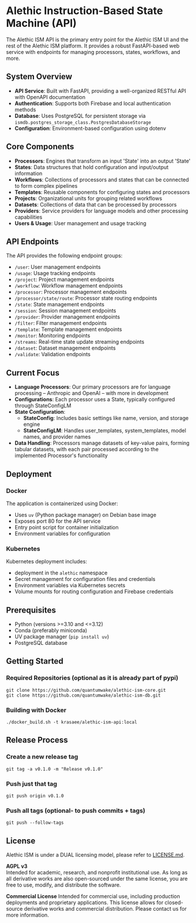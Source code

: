 # Alethic Instruction-Based State Machine (API)

The Alethic ISM API is the primary entry point for the Alethic ISM UI and the rest of the Alethic ISM platform. It provides a robust FastAPI-based web service with endpoints for managing processors, states, workflows, and more.

## System Overview

- **API Service**: Built with FastAPI, providing a well-organized RESTful API with OpenAPI documentation
- **Authentication**: Supports both Firebase and local authentication methods
- **Database**: Uses PostgreSQL for persistent storage via `ismdb.postgres_storage_class.PostgresDatabaseStorage`
- **Configuration**: Environment-based configuration using dotenv

## Core Components

- **Processors**: Engines that transform an input 'State' into an output 'State'
- **States**: Data structures that hold configuration and input/output information
- **Workflows**: Collections of processors and states that can be connected to form complex pipelines
- **Templates**: Reusable components for configuring states and processors
- **Projects**: Organizational units for grouping related workflows
- **Datasets**: Collections of data that can be processed by processors
- **Providers**: Service providers for language models and other processing capabilities
- **Users & Usage**: User management and usage tracking

## API Endpoints

The API provides the following endpoint groups:

- `/user`: User management endpoints
- `/usage`: Usage tracking endpoints
- `/project`: Project management endpoints
- `/workflow`: Workflow management endpoints 
- `/processor`: Processor management endpoints
- `/processor/state/route`: Processor state routing endpoints
- `/state`: State management endpoints
- `/session`: Session management endpoints
- `/provider`: Provider management endpoints
- `/filter`: Filter management endpoints
- `/template`: Template management endpoints
- `/monitor`: Monitoring endpoints
- `/streams`: Real-time state update streaming endpoints
- `/dataset`: Dataset management endpoints
- `/validate`: Validation endpoints

## Current Focus

- **Language Processors**: Our primary processors are for language processing – Anthropic and OpenAI – with more in development
- **Configurations**: Each processor uses a State, typically configured through StateConfigLM
- **State Configuration**: 
  - **StateConfig**: Includes basic settings like name, version, and storage engine
  - **StateConfigLM**: Handles user_templates, system_templates, model names, and provider names
- **Data Handling**: Processors manage datasets of key-value pairs, forming tabular datasets, with each pair processed according to the implemented Processor's functionality

## Deployment

### Docker

The application is containerized using Docker:
- Uses `uv` (Python package manager) on Debian base image
- Exposes port 80 for the API service
- Entry point script for container initialization
- Environment variables for configuration

### Kubernetes

Kubernetes deployment includes:
- deployment in the `alethic` namespace
- Secret management for configuration files and credentials
- Environment variables via Kubernetes secrets
- Volume mounts for routing configuration and Firebase credentials

## Prerequisites

- Python (versions >=3.10 and <=3.12)
- Conda (preferably miniconda)
- UV package manager (`pip install uv`)
- PostgreSQL database

## Getting Started

### Required Repositories (optional as it is already part of pypi)
```
git clone https://github.com/quantumwake/alethic-ism-core.git
git clone https://github.com/quantumwake/alethic-ism-db.git
```

### Building with Docker
```
./docker_build.sh -t krasaee/alethic-ism-api:local
```

## Release Process

### Create a new release tag
```shell
git tag -a v0.1.0 -m "Release v0.1.0"
```

### Push just that tag
```shell
git push origin v0.1.0
```

### Push all tags (optional- to push commits + tags)
```shell
git push --follow-tags
```

## License
Alethic ISM is under a DUAL licensing model, please refer to [LICENSE.md](LICENSE.md).

**AGPL v3**  
Intended for academic, research, and nonprofit institutional use. As long as all derivative works are also open-sourced under the same license, you are free to use, modify, and distribute the software.

**Commercial License**
Intended for commercial use, including production deployments and proprietary applications. This license allows for closed-source derivative works and commercial distribution. Please contact us for more information.